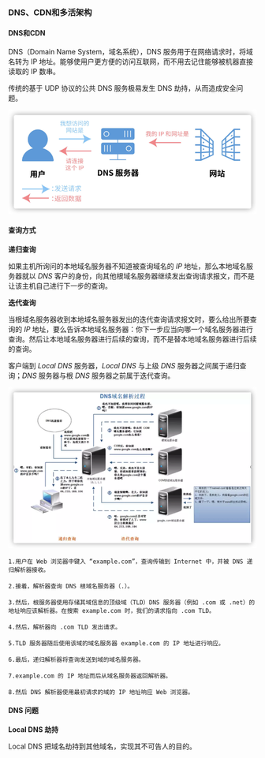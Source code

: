 ### DNS、CDN和多活架构



#### DNS和CDN



DNS（Domain Name System，域名系统），DNS 服务用于在网络请求时，将域名转为 IP 地址。能够使用户更方便的访问互联网，而不用去记住能够被机器直接读取的 IP 数串。

传统的基于 UDP 协议的公共 DNS 服务极易发生 DNS 劫持，从而造成安全问题。

![image](https://github.com/lecc2cc/microgo/blob/master/images/11-1-2021-06-28-23.png?raw=true)

#### 查询方式

**递归查询**

如果主机所询问的本地域名服务器不知道被查询域名的 *IP* 地址，那么本地域名服务器就以 *DNS* 客户的身份，向其他根域名服务器继续发出查询请求报文，而不是让该主机自己进行下一步的查询。

**迭代查询**

当根域名服务器收到本地域名服务器发出的迭代查询请求报文时，要么给出所要查询的 *IP* 地址，要么告诉本地域名服务器：你下一步应当向哪一个域名服务器进行查询。然后让本地域名服务器进行后续的查询，而不是替本地域名服务器进行后续的查询。

客户端到 *Local DNS* 服务器，*Local DNS* 与上级 *DNS* 服务器之间属于递归查询；*DNS* 服务器与根 *DNS* 服务器之前属于迭代查询。

![image](https://github.com/lecc2cc/microgo/blob/master/images/11-1-dns-parser-2021-06-28-23.png?raw=true)

```
1.用户在 Web 浏览器中键入 “example.com”，查询传输到 Internet 中，并被 DNS 递归解析器接收。

2.接着，解析器查询 DNS 根域名服务器（.）。

3.然后，根服务器使用存储其域信息的顶级域（TLD）DNS 服务器（例如 .com 或 .net）的地址响应该解析器。在搜索 example.com 时，我们的请求指向 .com TLD。

4.然后，解析器向 .com TLD 发出请求。

5.TLD 服务器随后使用该域的域名服务器 example.com 的 IP 地址进行响应。

6.最后，递归解析器将查询发送到域的域名服务器。

7.example.com 的 IP 地址而后从域名服务器返回解析器。

8.然后 DNS 解析器使用最初请求的域的 IP 地址响应 Web 浏览器。
```

#### DNS 问题

**Local DNS 劫持**

Local DNS 把域名劫持到其他域名，实现其不可告人的目的。
